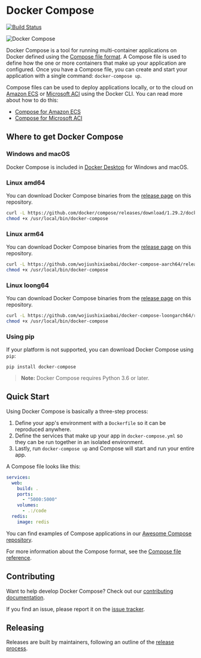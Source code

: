 Docker Compose
==============
[![Build Status](https://ci-next.docker.com/public/buildStatus/icon?job=compose/master)](https://ci-next.docker.com/public/job/compose/job/master/)

![Docker Compose](https://github.com/docker/compose/blob/master/logo.png?raw=true "Docker Compose Logo")

Docker Compose is a tool for running multi-container applications on Docker
defined using the [Compose file format](https://compose-spec.io).
A Compose file is used to define how the one or more containers that make up
your application are configured.
Once you have a Compose file, you can create and start your application with a
single command: `docker-compose up`.

Compose files can be used to deploy applications locally, or to the cloud on
[Amazon ECS](https://aws.amazon.com/ecs) or
[Microsoft ACI](https://azure.microsoft.com/services/container-instances/) using
the Docker CLI. You can read more about how to do this:
- [Compose for Amazon ECS](https://docs.docker.com/engine/context/ecs-integration/)
- [Compose for Microsoft ACI](https://docs.docker.com/engine/context/aci-integration/)

Where to get Docker Compose
----------------------------

### Windows and macOS

Docker Compose is included in
[Docker Desktop](https://www.docker.com/products/docker-desktop)
for Windows and macOS.

### Linux amd64

You can download Docker Compose binaries from the
[release page](https://github.com/docker/compose/releases) on this repository.

```bash
curl -L https://github.com/docker/compose/releases/download/1.29.2/docker-compose-`uname -s`-`uname -m` > /usr/local/bin/docker-compose
chmod +x /usr/local/bin/docker-compose
```

### Linux arm64

You can download Docker Compose binaries from the
[release page](https://github.com/wojiushixiaobai/docker-compose-aarch64/releases/) on this repository.

```bash
curl -L https://github.com/wojiushixiaobai/docker-compose-aarch64/releases/download/1.29.2/docker-compose-`uname -s`-`uname -m` > /usr/local/bin/docker-compose
chmod +x /usr/local/bin/docker-compose
```

### Linux loong64

You can download Docker Compose binaries from the
[release page](https://github.com/wojiushixiaobai/docker-compose-loongarch64/releases/) on this repository.

```bash
curl -L https://github.com/wojiushixiaobai/docker-compose-loongarch64/releases/download/1.29.2/docker-compose-`uname -s`-`uname -m` > /usr/local/bin/docker-compose
chmod +x /usr/local/bin/docker-compose
```

### Using pip

If your platform is not supported, you can download Docker Compose using `pip`:

```console
pip install docker-compose
```

> **Note:** Docker Compose requires Python 3.6 or later.

Quick Start
-----------

Using Docker Compose is basically a three-step process:
1. Define your app's environment with a `Dockerfile` so it can be
   reproduced anywhere.
2. Define the services that make up your app in `docker-compose.yml` so
   they can be run together in an isolated environment.
3. Lastly, run `docker-compose up` and Compose will start and run your entire
   app.

A Compose file looks like this:

```yaml
services:
  web:
    build: .
    ports:
      - "5000:5000"
    volumes:
      - .:/code
  redis:
    image: redis
```

You can find examples of Compose applications in our
[Awesome Compose repository](https://github.com/docker/awesome-compose).

For more information about the Compose format, see the
[Compose file reference](https://docs.docker.com/compose/compose-file/).

Contributing
------------

Want to help develop Docker Compose? Check out our
[contributing documentation](https://github.com/docker/compose/blob/master/CONTRIBUTING.md).

If you find an issue, please report it on the
[issue tracker](https://github.com/docker/compose/issues/new/choose).

Releasing
---------

Releases are built by maintainers, following an outline of the [release process](https://github.com/docker/compose/blob/master/project/RELEASE-PROCESS.md).
